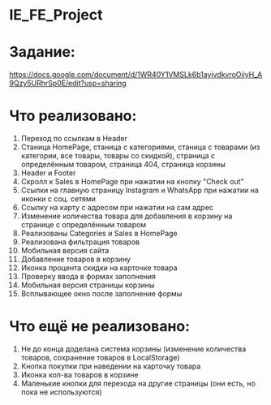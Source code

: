 # IE_FE_Project

# Задание:
https://docs.google.com/document/d/1WR40Y1VMSLk6b1ayjvdkvroOiiyH_A9Qzy5URhrSp0E/edit?usp=sharing

# Что реализовано:
1) Переход по ссылкам в Header
2) Станица HomePage, станица с категориями, станица с товарами (из категории, все товары, товары со скидкой), страница с определённым товаром, страница 404, страница корзины
3) Header и Footer
4) Скролл к Sales в HomePage при нажатии на кнопку "Check out"
5) Ссылки на главную страницу Instagram и WhatsApp при нажатии на иконки с соц. сетями
6) Ссылку на карту с адресом при нажатии на сам адрес
7) Изменение количества товара для добавления в корзину на странице с определённым товаром
8) Реализованы Categories и Sales в HomePage
9) Реализована фильтрация товаров
10) Мобильная версия сайта
11) Добавление товаров в корзину
12) Иконка процента скидки на карточке товара
13) Проверку ввода в формах заполнения
14) Мобильная версия страницы корзины
15) Всплывающее окно после заполнение формы

# Что ещё не реализовано:
1) Не до конца доделана система корзины (изменение количества товаров, сохранение товаров в LocalStorage)
2) Кнопка покупки при наведении на карточку товара
3) Иконка кол-ва товаров в корзине
4) Маленькие кнопки для перехода на другие страницы (они есть, но пока не используются)
